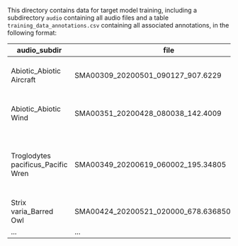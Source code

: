 This directory contains data for target model training, including a subdirectory `audio` containing all audio files and a table `training_data_annotations.csv` containing all associated annotations, in the following format:

| audio_subdir | file    | labels  |
| --------- | ------- | ------- |
| Abiotic_Abiotic Aircraft | SMA00309_20200501_090127_907.6229 | "Abiotic_Abiotic Aircraft, Regulus satrapa_Golden-crowned Kinglet" |
| Abiotic_Abiotic Wind | SMA00351_20200428_080038_142.4009 | "Abiotic_Abiotic Wind, Regulus satrapa_Golden-crowned Kinglet" |
| Troglodytes pacificus_Pacific Wren | SMA00349_20200619_060002_195.34805 | "Troglodytes pacificus_Pacific Wren, Ixoreus naevius_Varied Thrush, Piranga ludoviciana_Western Tanager" |
| Strix varia_Barred Owl | SMA00424_20200521_020000_678.6368500000001 | "Strix varia_Barred Owl, Abiotic_Abiotic Rain" |
| ... | ... | ... |

